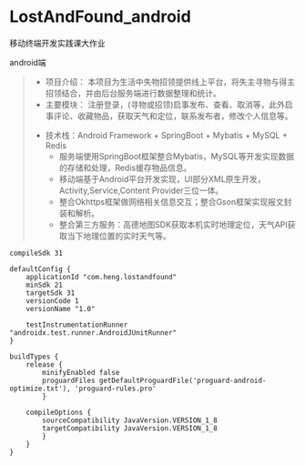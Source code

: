 # LostAndFound_android
移动终端开发实践课大作业

android端

>
>* 项目介绍：
   >本项目为生活中失物招领提供线上平台，将失主寻物与得主招领结合，并由后台服务端进行数据整理和统计。
>* 主要模块：
   >注册登录，(寻物或招领)启事发布、查看、取消等，此外启事评论、收藏物品，获取天气和定位，联系发布者，修改个人信息等。
>- 技术栈：Android Framework + SpringBoot + Mybatis + MySQL + Redis
   >   * 服务端使用SpringBoot框架整合Mybatis，MySQL等开发实现数据的存储和处理，Redis缓存物品信息。
>   * 移动端基于Android平台开发实现，UI部分XML原生开发，Activity,Service,Content Provider三位一体。
>   * 整合Okhttps框架做网络相关信息交互；整合Gson框架实现报文封装和解析。
>   * 整合第三方服务：高德地图SDK获取本机实时地理定位，天气API获取当下地理位置的实时天气等。




```
compileSdk 31

defaultConfig {
    applicationId "com.heng.lostandfound"
    minSdk 21
    targetSdk 31
    versionCode 1
    versionName "1.0"

    testInstrumentationRunner "androidx.test.runner.AndroidJUnitRunner"
}

buildTypes {
    release {
        minifyEnabled false
        proguardFiles getDefaultProguardFile('proguard-android-optimize.txt'), 'proguard-rules.pro'
        }
   
    compileOptions {
        sourceCompatibility JavaVersion.VERSION_1_8
        targetCompatibility JavaVersion.VERSION_1_8
        }
    }
}

```
